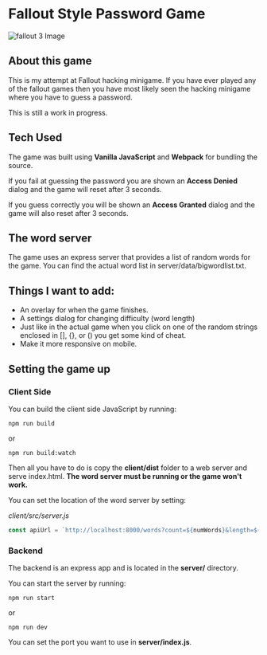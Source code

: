 # Fallout Style Password Game

![fallout 3 Image](./fallout.gif)

## About this game

This is my attempt at Fallout hacking minigame. If you have ever played any of the
fallout games then you have most likely seen the hacking minigame where you have
to guess a password.

This is still a work in progress.

## Tech Used

The game was built using **Vanilla JavaScript** and **Webpack** for bundling the source.

If you fail at guessing the password you are shown an **Access Denied** dialog and the
game will reset after 3 seconds.

If you guess correctly you will be shown an **Access Granted** dialog and the game will
also reset after 3 seconds.

## The word server

The game uses an express server that provides a list of random words for the game. You
can find the actual word list in server/data/bigwordlist.txt.

## Things I want to add:

  - An overlay for when the game finishes.
  - A settings dialog for changing difficulty (word length)
  - Just like in the actual game when you click on one of the random strings enclosed
    in [], {}, or () you get some kind of cheat.
  - Make it more responsive on mobile.

## Setting the game up

### Client Side

You can build the client side JavaScript by running:

```
npm run build
```

or

```
npm run build:watch
```

Then all you have to do is copy the **client/dist** folder to a web server and serve index.html.
**The word server must be running or the game won't work.**

You can set the location of the word server by setting:


*client/src/server.js*

```javascript
const apiUrl = `http://localhost:8000/words?count=${numWords}&length=${wordLength}`;
```

### Backend

The backend is an express app and is located in the **server/** directory.

You can start the server by running:

```
npm run start
```

or

```
npm run dev
```

You can set the port you want to use in **server/index.js**.
